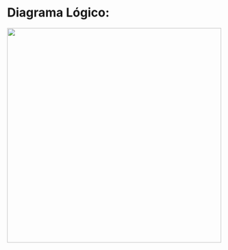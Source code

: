 # Diagrama Lógico:
<img src = "https://user-images.githubusercontent.com/105254225/203444891-19577fdc-1981-4191-b9f6-226dd05194e9.png" width = "500px">